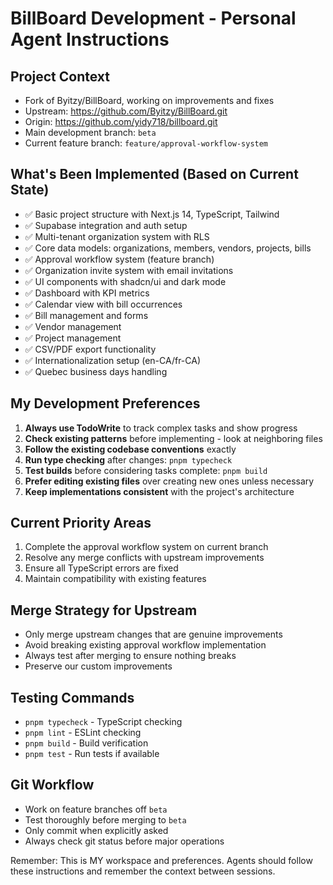 # BillBoard Development - Personal Agent Instructions

## Project Context
- Fork of Byitzy/BillBoard, working on improvements and fixes
- Upstream: https://github.com/Byitzy/BillBoard.git
- Origin: https://github.com/yidy718/billboard.git
- Main development branch: `beta`
- Current feature branch: `feature/approval-workflow-system`

## What's Been Implemented (Based on Current State)
- ✅ Basic project structure with Next.js 14, TypeScript, Tailwind
- ✅ Supabase integration and auth setup
- ✅ Multi-tenant organization system with RLS
- ✅ Core data models: organizations, members, vendors, projects, bills
- ✅ Approval workflow system (feature branch)
- ✅ Organization invite system with email invitations
- ✅ UI components with shadcn/ui and dark mode
- ✅ Dashboard with KPI metrics
- ✅ Calendar view with bill occurrences
- ✅ Bill management and forms
- ✅ Vendor management
- ✅ Project management
- ✅ CSV/PDF export functionality
- ✅ Internationalization setup (en-CA/fr-CA)
- ✅ Quebec business days handling

## My Development Preferences
1. **Always use TodoWrite** to track complex tasks and show progress
2. **Check existing patterns** before implementing - look at neighboring files
3. **Follow the existing codebase conventions** exactly
4. **Run type checking** after changes: `pnpm typecheck`
5. **Test builds** before considering tasks complete: `pnpm build`
6. **Prefer editing existing files** over creating new ones unless necessary
7. **Keep implementations consistent** with the project's architecture

## Current Priority Areas
1. Complete the approval workflow system on current branch
2. Resolve any merge conflicts with upstream improvements
3. Ensure all TypeScript errors are fixed
4. Maintain compatibility with existing features

## Merge Strategy for Upstream
- Only merge upstream changes that are genuine improvements
- Avoid breaking existing approval workflow implementation
- Always test after merging to ensure nothing breaks
- Preserve our custom improvements

## Testing Commands
- `pnpm typecheck` - TypeScript checking
- `pnpm lint` - ESLint checking  
- `pnpm build` - Build verification
- `pnpm test` - Run tests if available

## Git Workflow
- Work on feature branches off `beta`
- Test thoroughly before merging to `beta`
- Only commit when explicitly asked
- Always check git status before major operations

Remember: This is MY workspace and preferences. Agents should follow these instructions and remember the context between sessions.